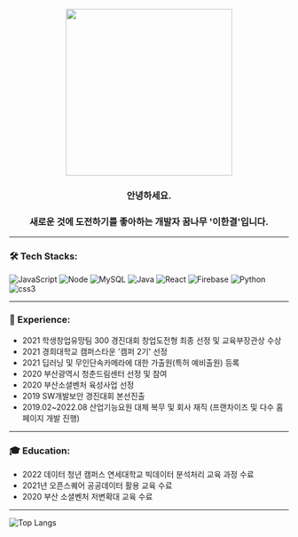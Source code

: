 <p align="center"><img src="https://media.giphy.com/media/v1.Y2lkPTc5MGI3NjExMzM3MGU3YzczODI0ZTQ5YjU3NjExNWNjNjJhMDY5OGFjODAwNDg2OSZjdD1n/WtTnAfZn6aVJfBzlN3/giphy.gif" width="300px"></p>

<div id="header" align="center">
  <h3>안녕하세요.</h3>
  
  <h3>새로운 것에 도전하기를 좋아하는 개발자 꿈나무 '이한결'입니다.</h3>
</div>

---
### 🛠️ Tech Stacks:
![JavaScript](https://img.shields.io/badge/JavaScript-F7DF1E?style=flat-square&logo=Python&logoColor=white) ![Node](https://img.shields.io/badge/Node.js-339933?style=flat-square&logo=Python&logoColor=white) ![MySQL](https://img.shields.io/badge/MySQL-4479A1?style=flat-square&logo=Python&logoColor=white) ![Java](https://img.shields.io/badge/Java-D32D27?style=flat-square&logo=Python&logoColor=white) ![React](https://img.shields.io/badge/React-61DAFB?style=flat-square&logo=Python&logoColor=white) ![Firebase](https://img.shields.io/badge/Firebase-FFCA28?style=flat-square&logo=Python&logoColor=white) ![Python](https://img.shields.io/badge/Python-3766AB?style=flat-square&logo=Python&logoColor=white) ![css3](https://img.shields.io/badge/CSS3-1572B6?style=flat-square&logo=Python&logoColor=white) 

---
### **🏃 Experience**:
- 2021 학생창업유망팀 300 경진대회 창업도전형 최종 선정 및 교육부장관상 수상
- 2021 경희대학교 캠퍼스타운 '캠퍼 2기' 선정
- 2021 딥러닝 및 무인단속카메라에 대한 가출원(특허 예비출원) 등록
- 2020 부산광역시 청춘드림센터 선정 및 참여
- 2020 부산소셜벤처 육성사업 선정
- 2019 SW개발보안 경진대회 본선진출
- 2019.02~2022.08 산업기능요원 대체 복무 및 회사 재직 (프랜차이즈 및 다수 홈페이지 개발 진행)
---
### **🎓** Education:
- 2022 데이터 청년 캠퍼스 연세대학교 빅데이터 분석처리 교육 과정 수료
- 2021년 오픈스퀘어 공공데이터 활용 교육 수료
- 2020 부산 소셜벤처 저변확대 교육 수료

---
![Top Langs](https://github-readme-stats.vercel.app/api/top-langs/?username=hangyeoldora&layout=compact&theme=merko)
